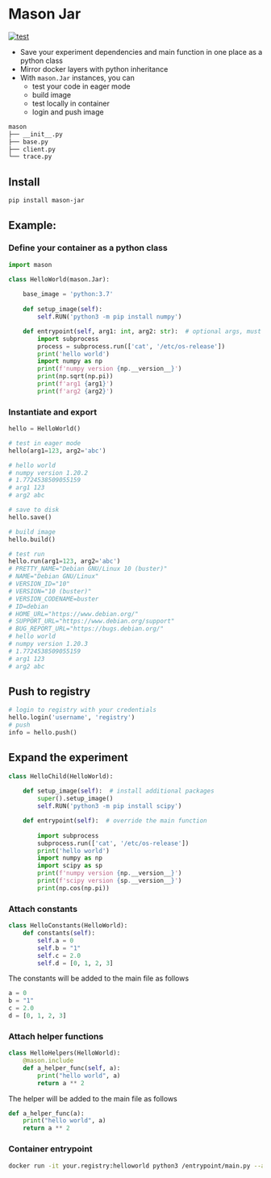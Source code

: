 # Mason Jar

[![test](https://github.com/chenchao-clarifai/mason-jar/actions/workflows/unittest.yaml/badge.svg?branch=master)](https://github.com/chenchao-clarifai/mason-jar/actions/workflows/unittest.yaml)

* Save your experiment dependencies and main function in one place as a python class
* Mirror docker layers with python inheritance
* With `mason.Jar` instances, you can 
  * test your code in eager mode
  * build image
  * test locally in container
  * login and push image

```bash
mason
├── __init__.py
├── base.py                                                                                                       
├── client.py                                                                                                     
└── trace.py 
```

## Install

`pip install mason-jar`

## Example:

### Define your container as a python class

```python
import mason

class HelloWorld(mason.Jar):
    
    base_image = 'python:3.7'
    
    def setup_image(self):
        self.RUN('python3 -m pip install numpy')

    def entrypoint(self, arg1: int, arg2: str):  # optional args, must be typed 
        import subprocess
        process = subprocess.run(['cat', '/etc/os-release'])
        print('hello world')
        import numpy as np
        print(f'numpy version {np.__version__}')
        print(np.sqrt(np.pi))
        print(f'arg1 {arg1}')
        print(f'arg2 {arg2}')
```

### Instantiate and export

```python
hello = HelloWorld()

# test in eager mode
hello(arg1=123, arg2='abc')

# hello world
# numpy version 1.20.2
# 1.7724538509055159
# arg1 123
# arg2 abc

# save to disk
hello.save()

# build image
hello.build()

# test run
hello.run(arg1=123, arg2='abc')
# PRETTY_NAME="Debian GNU/Linux 10 (buster)"
# NAME="Debian GNU/Linux"
# VERSION_ID="10"
# VERSION="10 (buster)"
# VERSION_CODENAME=buster
# ID=debian
# HOME_URL="https://www.debian.org/"
# SUPPORT_URL="https://www.debian.org/support"
# BUG_REPORT_URL="https://bugs.debian.org/"
# hello world
# numpy version 1.20.3
# 1.7724538509055159
# arg1 123
# arg2 abc
```

## Push to registry

```python
# login to registry with your credentials
hello.login('username', 'registry')
# push
info = hello.push()
```

## Expand the experiment

```python
class HelloChild(HelloWorld):
    
    def setup_image(self):  # install additional packages
        super().setup_image()
        self.RUN('python3 -m pip install scipy')

    def entrypoint(self):  # override the main function
        
        import subprocess
        subprocess.run(['cat', '/etc/os-release'])
        print('hello world')
        import numpy as np
        import scipy as sp
        print(f'numpy version {np.__version__}')
        print(f'scipy version {sp.__version__}')
        print(np.cos(np.pi))
```

### Attach constants

```python
class HelloConstants(HelloWorld):
    def constants(self):
        self.a = 0
        self.b = "1"
        self.c = 2.0
        self.d = [0, 1, 2, 3]
```

The constants will be added to the main file as follows

```python
a = 0
b = "1"
c = 2.0
d = [0, 1, 2, 3]
```

### Attach helper functions

```python
class HelloHelpers(HelloWorld):
    @mason.include
    def a_helper_func(self, a):
        print("hello world", a)
        return a ** 2
```

The helper will be added to the main file as follows

```python
def a_helper_func(a):
    print("hello world", a)
    return a ** 2
```

### Container entrypoint

```bash
docker run -it your.registry:helloworld python3 /entrypoint/main.py --arg1 1 --arg2 2 ...
```

